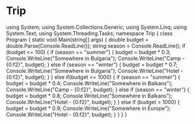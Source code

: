 # Trip
using System; using System.Collections.Generic; using System.Linq; using System.Text; using System.Threading.Tasks;  namespace Trip {     class Program     {         static void Main(string[] args)         {             double budget = double.Parse(Console.ReadLine());             string season = Console.ReadLine();              if (budget &lt;= 100)             {                 if (season == "summer")                 {                     budget = budget * 0.3;                     Console.WriteLine("Somewhere in Bulgaria");                     Console.WriteLine("Camp - {0:f2}", budget);                 }                 else if (season == "winter")                 {                     budget = budget * 0.7;                     Console.WriteLine("Somewhere in Bulgaria");                     Console.WriteLine("Hotel - {0:f2}", budget);                 }             }             else if(budget &lt;= 1000)             {                 if (season == "summer")                 {                     budget = budget * 0.4;                     Console.WriteLine("Somewhere in Balkans");                     Console.WriteLine("Camp - {0:f2}", budget);                 }                 else if (season == "winter")                 {                     budget = budget * 0.8;                     Console.WriteLine("Somewhere in Balkans");                     Console.WriteLine("Hotel - {0:f2}", budget);                 }             }             else if (budget > 1000)             {                 budget = budget * 0.9;                 Console.WriteLine("Somewhere in Europe");                 Console.WriteLine("Hotel - {0:f2}", budget);             }         }     } }
